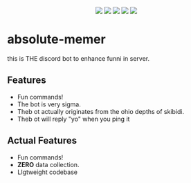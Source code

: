 <div align="center">

<img src="https://img.shields.io/github/license/itsnotAZ/absolute-memer.svg"/> <img src="https://img.shields.io/github/release/itsnotAZ/absolute-memer.svg"/> <img src="https://img.shields.io/github/forks/itsnotAZ/absolute-memer.svg"/> <img src="https://img.shields.io/github/last-commit/itsnotAZ/absolute-memer.svg"/> <img src="https://img.shields.io/github/issues/itsnotAZ/absolute-memer.svg"/>
</div>

# absolute-memer
this is THE discord bot to enhance funni in server.

## Features

- Fun commands!
- The bot is very sigma.
- Theb ot actually originates from the ohio depths of skibidi.
- Theb ot will reply "yo" when you ping it

## Actual Features

- Fun commands!
- **ZERO** data collection.
- LIgtweight codebase


